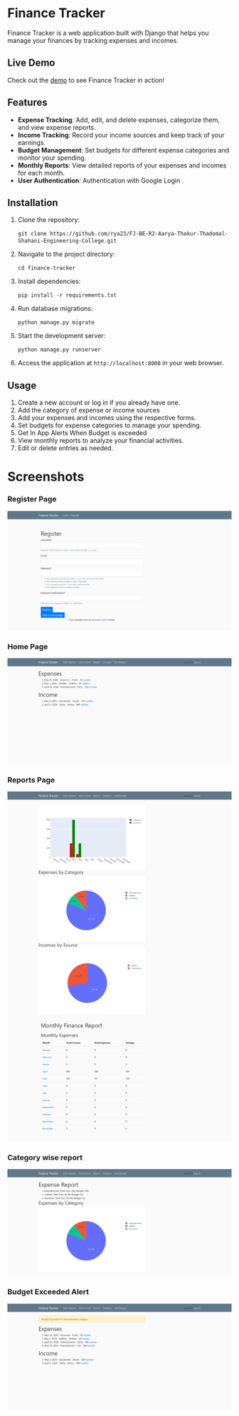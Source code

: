 # Finance Tracker

Finance Tracker is a web application built with Django that helps you manage your finances by tracking expenses and incomes.


## Live Demo

Check out the [demo](https://rya234.pythonanywhere.com/) to see Finance Tracker in action!


## Features

- **Expense Tracking**: Add, edit, and delete expenses, categorize them, and view expense reports.
- **Income Tracking**: Record your income sources and keep track of your earnings.
- **Budget Management**: Set budgets for different expense categories and monitor your spending.
- **Monthly Reports**: View detailed reports of your expenses and incomes for each month.
- **User Authentication**: Authentication with Google Login .

## Installation

1. Clone the repository:

   ```
   git clone https://github.com/rya23/FJ-BE-R2-Aarya-Thakur-Thadomal-Shahani-Engineering-College.git
   ```

2. Navigate to the project directory:

   ```
   cd finance-tracker
   ```

3. Install dependencies:

   ```
   pip install -r requirements.txt
   ```

4. Run database migrations:

   ```
   python manage.py migrate
   ```

5. Start the development server:

   ```
   python manage.py runserver
   ```

6. Access the application at `http://localhost:8000` in your web browser.

## Usage

1. Create a new account or log in if you already have one.
2. Add the category of expense or income sources
3. Add your expenses and incomes using the respective forms.
4. Set budgets for expense categories to manage your spending.
7. Get In App Alerts When Budget is exceeded
5. View monthly reports to analyze your financial activities.
6. Edit or delete entries as needed.


# Screenshots  


### Register Page

![register](/finance/static/Screenshot%202024-05-22%20at%2017-18-04%20Finance%20Tracker.png)

### Home Page
![home](/finance/static/Screenshot%202024-05-22%20at%2017-05-03%20Finance%20Tracker.png)

### Reports Page

![reports](/finance/static/Screenshot%202024-05-22%20at%2017-06-10%20Finance%20Tracker.png)

### Category wise report
![category](/finance/static/Screenshot%202024-05-22%20at%2017-06-47%20Finance%20Tracker.png)


### Budget Exceeded Alert
![Budget Exceeded](/finance/static/Screenshot%202024-05-22%20at%2017-07-21%20Finance%20Tracker.png)